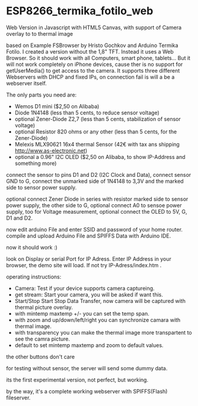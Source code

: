 # ESP8266_termika_fotilo_web
Web Version in Javascript with HTML5 Canvas, with support of Camera overlay to to thermal image

based on Example FSBrowser by Hristo Gochkov and Arduino Termika Fotilo.
I created a version without the 1,8" TFT. Instead it uses a Web Browser. So it should work with all Computers, smart phone, tablets...
But it will not work completely on iPhone devices, cause ther is no support for getUserMedia() to get access to the camera.
It supports three different Webservers with DHCP and fixed IPs, on connection fail is will a be a webserver itself.

The only parts you need are:
- Wemos D1 mini ($2,50 on Alibaba)
- Diode 1N4148 (less than 5 cents, to reduce sensor voltage)
- optional Zener-Diode Z2,7 (less than 5 cents, stabilization of sensor voltage)
- optional Resistor 820 ohms or any other (less than 5 cents, for the Zener-Diode)
- Melexis MLX90621 16x4 thermal Sensor (42€ with tax ans shipping  http://www.as-electronic.net)
- optional a 0.96" I2C OLED ($2,50 on Alibaba, to show IP-Address and something more)

connect the sensor to pins D1 and D2 (I2C Clock and Data),
connect sensor GND to G,
connect the unmarked side of 1N4148 to 3,3V and the marked side to sensor power supply.

optional connect Zener Diode in series with resistor marked side to sensor power supply, the other side to G,
optional connect A0 to sensoe power supply, too for Voltage measurement,
optional connect the OLED to 5V, G, D1 and D2.

now edit arduino File and enter SSID and password of your home router.
compile and upload Arduino File and SPIFFS Data with Arduino IDE.

now it should work :)

look on Display or serial Port for IP Adress.
Enter IP Address in your browser, the demo site will load. If not try IP-Adress/index.htm .

operating instructions:
- Camera: Test if your device supports camera captureing.
- get stream: Start your camera, you will be asked if want this.
- Start/Stop Start Stop Data Transfer, now camera will be captured with thermal picture overlay.
- with mintemp maxtemp +/- you can set the temp span.
- with zoom and up/down/left/right you can synchronize camara with thermal image.
- with transparency you can make the thermal image more transpartent to see the camra picture.
- default to set mintemp maxtemp and zoom to default values.

the other buttons don't care

for testing without sensor, the server will send some dummy data.

its the first experimental version, not perfect, but working.


by the way, it's a complete working webserver with SPIFFS(Flash) fileserver. 












